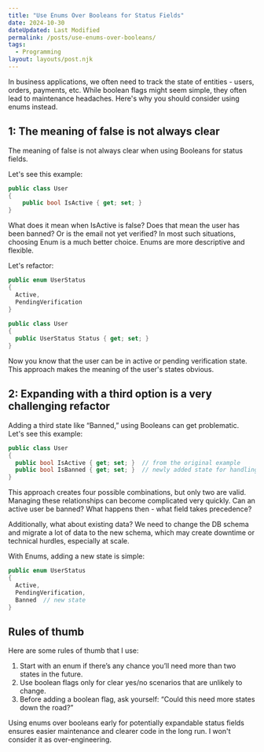```yaml
---
title: "Use Enums Over Booleans for Status Fields"
date: 2024-10-30
dateUpdated: Last Modified
permalink: /posts/use-enums-over-booleans/
tags:
  - Programming
layout: layouts/post.njk
---
```


In business applications, we often need to track the state of entities - users, orders, payments, etc. While boolean flags might seem simple, they often lead to maintenance headaches. Here's why you should consider using enums instead.

## 1: The meaning of false is not always clear

The meaning of false is not always clear when using Booleans for status fields.

Let's see this example:

```csharp
public class User
{
    public bool IsActive { get; set; }
}
```

What does it mean when IsActive is false? Does that mean the user has been banned? Or is the email not yet verified?
In most such situations, choosing Enum is a much better choice. Enums are more descriptive and flexible.

Let's refactor:

```csharp
public enum UserStatus
{
  Active,
  PendingVerification
}
 
public class User
{
  public UserStatus Status { get; set; }
}
```

Now you know that the user can be in active or pending verification state. This approach makes the meaning of the user's states obvious.

## 2: Expanding with a third option is a very challenging refactor

Adding a third state like “Banned,” using Booleans can get problematic. Let's see this example:

```csharp
public class User
{
  public bool IsActive { get; set; }  // from the original example
  public bool IsBanned { get; set; }  // newly added state for handling banned users
}
```

This approach creates four possible combinations, but only two are valid. Managing these relationships can become complicated very quickly. Can an active user be banned? What happens then - what field takes precedence?

Additionally, what about existing data? We need to change the DB schema and migrate a lot of data to the new schema, which may create downtime or technical hurdles, especially at scale.

With Enums, adding a new state is simple:

```csharp
public enum UserStatus
{
  Active,
  PendingVerification,
  Banned  // new state
}
```

## Rules of thumb

Here are some rules of thumb that I use:

1. Start with an enum if there’s any chance you’ll need more than two states in the future.
2. Use boolean flags only for clear yes/no scenarios that are unlikely to change.
3. Before adding a boolean flag, ask yourself: “Could this need more states down the road?”

Using enums over booleans early for potentially expandable status fields ensures easier maintenance and clearer code in the long run. I won't consider it as over-engineering.
